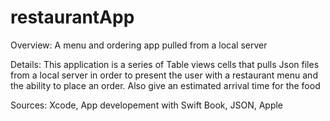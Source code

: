 # restaurantApp

Overview:
A menu and ordering app pulled from a local server

Details:
This application is a series of Table views cells that pulls Json files from a local server in order to present the user with
a restaurant menu and the ability to place an order. Also give an estimated arrival time for the food

Sources:
Xcode, App developement with Swift Book, JSON, Apple

